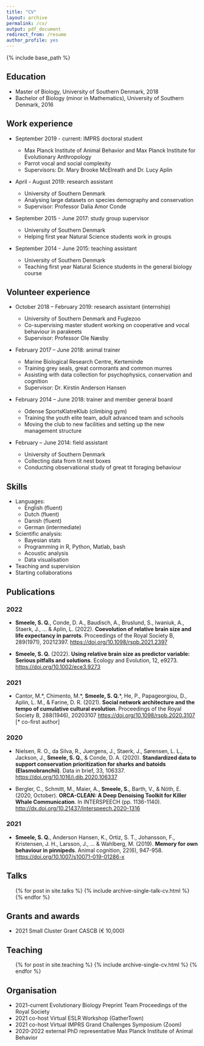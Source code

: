 ```yaml
---
title: "CV"
layout: archive
permalink: /cv/
output: pdf_document
redirect_from: /resume
author_profile: yes
---
```


{% include base_path %}

## Education

* Master of Biology, University of Southern Denmark, 2018
* Bachelor of Biology (minor in Mathematics), University of Southern Denmark, 2016

## Work experience

* September 2019 - current: IMPRS doctoral student
  * Max Planck Institute of Animal Behavior and Max Planck Institute for Evolutionary Anthropology
  * Parrot vocal and social complexity
  * Supervisors: Dr. Mary Brooke McElreath and Dr. Lucy Aplin

* April - August 2019: research assistant
  * University of Southern Denmark
  * Analysing large datasets on species demography and conservation
  * Supervisor: Professor Dalia Amor Conde

* September 2015 - June 2017: study group supervisor
  * University of Southern Denmark
  * Helping first year Natural Science students work in groups

 * September 2014 - June 2015: teaching assistant
   * University of Southern Denmark
   * Teaching first year Natural Science students in the general biology course

## Volunteer experience

* October 2018 – February 2019: research assistant (internship)
  * University of Southern Denmark and Fuglezoo
  * Co-supervising master student working on cooperative and vocal behaviour in parakeets
  * Supervisor: Professor Ole Næsby

* February 2017 – June 2018: animal trainer
  * Marine Biological Research Centre, Kerteminde
  * Training grey seals, great cormorants and common murres
  * Assisting with data collection for psychophysics, conservation and cognition
  * Supervisor: Dr. Kirstin Anderson Hansen

* February 2014 – June 2018: trainer and member general board
  * Odense SportsKlatreKlub (climbing gym)
  * Training the youth elite team, adult advanced team and schools
  * Moving the club to new facilities and setting up the new management structure

* February – June 2014: field assistant
  * University of Southern Denmark
  * Collecting data from tit nest boxes
  * Conducting observational study of great tit foraging behaviour

## Skills

* Languages:
  * English (fluent)
  * Dutch (fluent)
  * Danish (fluent)
  * German (intermediate)
* Scientific analysis:
  * Bayesian stats
  * Programming in R, Python, Matlab, bash
  * Acoustic analysis
  * Data visualisation
* Teaching and supervision
* Starting collaborations

## Publications

<script type='text/javascript' src='https://d1bxh8uas1mnw7.cloudfront.net/assets/embed.js'></script>

### 2022

- **Smeele, S. Q.**, Conde, D. A., Baudisch, A., Bruslund, S., Iwaniuk, A., Staerk, J., ... & Aplin, L. (2022). **Coevolution of relative brain size and life expectancy in parrots**. Proceedings of the Royal Society B, 289(1971), 20212397. <https://doi.org/10.1098/rspb.2021.2397> 
  <div class='altmetric-embed' data-doi='10.1098/rspb.2021.2397'></div>
  
- **Smeele, S. Q.** (2022). **Using relative brain size as predictor variable: Serious pitfalls and solutions**. Ecology and Evolution, 12, e9273. <https://doi.org/10.1002/ece3.9273> <div class='altmetric-embed' data-doi='10.1002/ece3.9273'></div>

### 2021

- Cantor, M.\*, Chimento, M.\*, **Smeele, S. Q.**\*, He, P., Papageorgiou, D., Aplin, L. M., & Farine, D. R. (2021). **Social network architecture and the tempo of cumulative cultural evolution**. Proceedings of the Royal Society B, 288(1946), 20203107 <https://doi.org/10.1098/rspb.2020.3107> [\* co-first author] 
  <div class='altmetric-embed' data-doi='10.1098/rspb.2020.3107'></div>

### 2020

- Nielsen, R. O., da Silva, R., Juergens, J., Staerk, J., Sørensen, L. L., Jackson, J., **Smeele, S. Q.**, & Conde, D. A. (2020). **Standardized data to support conservation prioritization for sharks and batoids (Elasmobranchii)**. Data in brief, 33, 106337. <https://doi.org/10.1016/j.dib.2020.106337> 
  <div class='altmetric-embed' data-doi='10.1016/j.dib.2020.106337'></div>

- Bergler, C., Schmitt, M., Maier, A., **Smeele, S.**, Barth, V., & Nöth, E. (2020, October). **ORCA-CLEAN: A Deep Denoising Toolkit for Killer Whale Communication**. In INTERSPEECH (pp. 1136-1140). <http://dx.doi.org/10.21437/Interspeech.2020-1316> 

### 2021

- **Smeele, S. Q.**, Anderson Hansen, K., Ortiz, S. T., Johansson, F., Kristensen, J. H., Larsson, J., ... & Wahlberg, M. (2019). **Memory for own behaviour in pinnipeds**. Animal cognition, 22(6), 947-958. <https://doi.org/10.1007/s10071-019-01286-x> 
  <div class='altmetric-embed' data-doi='10.1007/s10071-019-01286-x'></div>

## Talks

  <ul>{% for post in site.talks %}
    {% include archive-single-talk-cv.html %}
  {% endfor %}</ul>
  
## Grants and awards
* 2021 Small Cluster Grant CASCB (€ 10,000)

## Teaching

  <ul>{% for post in site.teaching %}
    {% include archive-single-cv.html %}
  {% endfor %}</ul>
  
## Organisation

* 2021-current   Evolutionary Biology Preprint Team Proceedings of the Royal Society
* 2021           co-host Virtual ESLR Workshop (GatherTown)
* 2021           co-host Virtual IMPRS Grand Challenges Symposium (Zoom)
* 2020-2022      external PhD representative Max Planck Institute of Animal Behavior